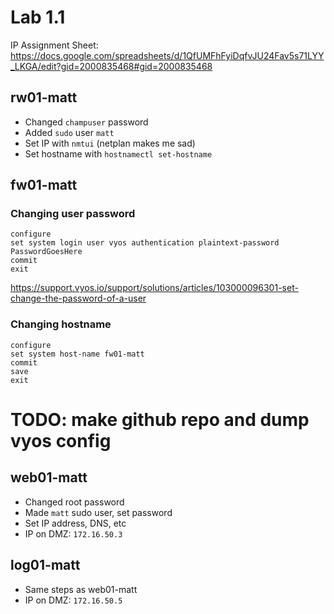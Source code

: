 # Lab 1.1

IP Assignment Sheet: https://docs.google.com/spreadsheets/d/1QfUMFhFyiDqfvJU24Fav5s71LYY_LKGA/edit?gid=2000835468#gid=2000835468

## rw01-matt
* Changed `champuser` password
* Added `sudo` user `matt`
* Set IP with `nmtui` (netplan makes me sad)
* Set hostname with `hostnamectl set-hostname`

## fw01-matt

### Changing user password
```
configure
set system login user vyos authentication plaintext-password PasswordGoesHere
commit
exit
```
https://support.vyos.io/support/solutions/articles/103000096301-set-change-the-password-of-a-user

### Changing hostname
```
configure
set system host-name fw01-matt
commit
save
exit 
```

# TODO: make github repo and dump vyos config

## web01-matt

* Changed root password
* Made `matt` sudo user, set password
* Set IP address, DNS, etc
* IP on DMZ: `172.16.50.3`

## log01-matt

* Same steps as web01-matt
* IP on DMZ: `172.16.50.5`